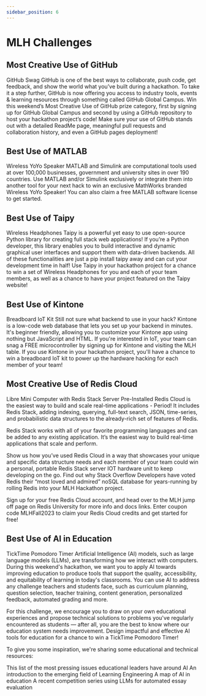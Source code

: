 ```yaml
---
sidebar_position: 6
---
```


# MLH Challenges

## Most Creative Use of GitHub
GitHub Swag
GitHub is one of the best ways to collaborate, push code, get feedback, and show the world what you’ve built during a hackathon. To take it a step further, GitHub is now offering you access to industry tools, events & learning resources through something called GitHub Global Campus. Win this weekend’s Most Creative Use of GitHub prize category, first by signing up for GitHub Global Campus and second by using a GitHub repository to host your hackathon project’s code! Make sure your use of GitHub stands out with a detailed ReadMe page, meaningful pull requests and collaboration history, and even a GitHub pages deployment!

## Best Use of MATLAB
Wireless YoYo Speaker
MATLAB and Simulink are computational tools used at over 100,000 businesses, government and university sites in over 190 countries. Use MATLAB and/or Simulink exclusively or integrate them into another tool for your next hack to win an exclusive MathWorks branded Wireless YoYo Speaker! You can also claim a free MATLAB software license to get started.

## Best Use of Taipy
Wireless Headphones
Taipy is a powerful yet easy to use open-source Python library for creating full stack web applications! If you’re a Python developer, this library enables you to build interactive and dynamic graphical user interfaces and support them with data-driven backends. All of these functionalities are just a pip install taipy away and can cut your development time in half! Use Taipy in your hackathon project for a chance to win a set of Wireless Headphones for you and each of your team members, as well as a chance to have your project featured on the Taipy website!

## Best Use of Kintone
Breadboard IoT Kit
Still not sure what backend to use in your hack? Kintone is a low-code web database that lets you set up your backend in minutes. It's beginner friendly, allowing you to customize your Kintone app using nothing but JavaScript and HTML. If you're interested in IoT, your team can snag a FREE microcontroller by signing up for Kintone and visiting the MLH table. If you use Kintone in your hackathon project, you'll have a chance to win a breadboard IoT kit to power up the hardware hacking for each member of your team!

## Most Creative Use of Redis Cloud
Libre Mini Computer with Redis Stack Server Pre-Installed
Redis Cloud is the easiest way to build and scale real-time applications - Period! It includes Redis Stack, adding indexing, querying, full-text search, JSON, time-series, and probabilistic data structures to the already-rich set of features of Redis.

Redis Stack works with all of your favorite programming languages and can be added to any existing application. It’s the easiest way to build real-time applications that scale and perform.

Show us how you’ve used Redis Cloud in a way that showcases your unique and specific data structure needs and each member of your team could win a personal, portable Redis Stack server IOT hardware unit to keep developing on the go. Find out why Stack Overflow Developers have voted Redis their “most loved and admired” noSQL database for years-running by rolling Redis into your MLH Hackathon project.

Sign up for your free Redis Cloud account, and head over to the MLH jump off page on Redis University for more info and docs links. Enter coupon code MLHFall2023 to claim your Redis Cloud credits and get started for free!

## Best Use of AI in Education
TickTime Pomodoro Timer
Artificial Intelligence (AI) models, such as large language models (LLMs), are transforming how we interact with computers. During this weekend's hackathon, we want you to apply AI towards improving education to produce tools that support the quality, accessibility, and equitability of learning in today's classrooms. You can use AI to address any challenge teachers and students face, such as curriculum planning, question selection, teacher training, content generation, personalized feedback, automated grading and more.

For this challenge, we encourage you to draw on your own educational experiences and propose technical solutions to problems you've regularly encountered as students — after all, you are the best to know where our education system needs improvement. Design impactful and effective AI tools for education for a chance to win a TickTime Pomodoro Timer!

To give you some inspiration, we're sharing some educational and technical resources:

This list of the most pressing issues educational leaders have around AI
An introduction to the emerging field of Learning Engineering
A map of AI in education
A recent competition series using LLMs for automated essay evaluation